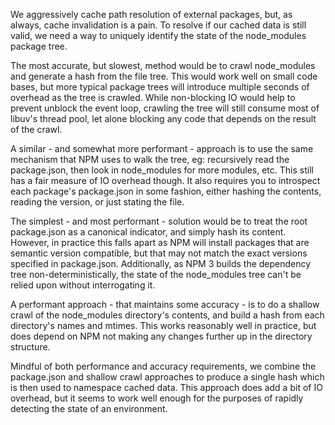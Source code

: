 We aggressively cache path resolution of external packages, but, as always, cache
invalidation is a pain. To resolve if our cached data is still valid, we need a
way to uniquely identify the state of the node_modules package tree.

The most accurate, but slowest, method would be to crawl node_modules and generate
a hash from the file tree. This would work well on small code bases, but more typical
package trees will introduce multiple seconds of overhead as the tree is crawled.
While non-blocking IO would help to prevent unblock the event loop, crawling the tree
will still consume most of libuv's thread pool, let alone blocking any code that
depends on the result of the crawl.

A similar - and somewhat more performant - approach is to use the same mechanism that
NPM uses to walk the tree, eg: recursively read the package.json, then look in
node_modules for more modules, etc. This still has a fair measure of IO overhead
though. It also requires you to introspect each package's package.json in some fashion,
either hashing the contents, reading the version, or just stating the file.

The simplest - and most performant - solution would be to treat the root package.json
as a canonical indicator, and simply hash its content. However, in practice this falls
apart as NPM will install packages that are semantic version compatible, but that may
not match the exact versions specified in package.json. Additionally, as NPM 3 builds
the dependency tree non-deterministically, the state of the node_modules tree can't be
relied upon without interrogating it.

A performant approach - that maintains some accuracy - is to do a shallow crawl of the
node_modules directory's contents, and build a hash from each directory's names and
mtimes. This works reasonably well in practice, but does depend on NPM not making any
changes further up in the directory structure.

Mindful of both performance and accuracy requirements, we combine the package.json
and shallow crawl approaches to produce a single hash which is then used to namespace
cached data. This approach does add a bit of IO overhead, but it seems to work well
enough for the purposes of rapidly detecting the state of an environment.